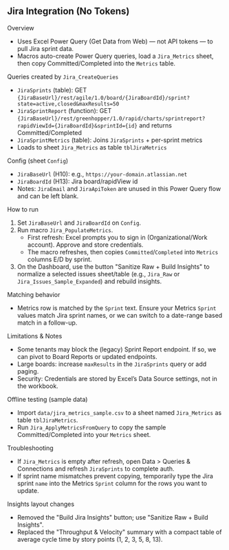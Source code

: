 ## Jira Integration (No Tokens)

Overview
- Uses Excel Power Query (Get Data from Web) — not API tokens — to pull Jira sprint data.
- Macros auto-create Power Query queries, load a `Jira_Metrics` sheet, then copy Committed/Completed into the `Metrics` table.

Queries created by `Jira_CreateQueries`
- `JiraSprints` (table): GET `{JiraBaseUrl}/rest/agile/1.0/board/{JiraBoardId}/sprint?state=active,closed&maxResults=50`
- `JiraSprintReport` (function): GET `{JiraBaseUrl}/rest/greenhopper/1.0/rapid/charts/sprintreport?rapidViewId={JiraBoardId}&sprintId={id}` and returns Committed/Completed
- `JiraSprintMetrics` (table): Joins `JiraSprints` + per-sprint metrics
- Loads to sheet `Jira_Metrics` as table `tblJiraMetrics`

Config (sheet `Config`)
- `JiraBaseUrl` (H10): e.g., `https://your-domain.atlassian.net`
- `JiraBoardId` (H13): Jira board/rapidView id
- Notes: `JiraEmail` and `JiraApiToken` are unused in this Power Query flow and can be left blank.

How to run
1) Set `JiraBaseUrl` and `JiraBoardId` on `Config`.
2) Run macro `Jira_PopulateMetrics`.
   - First refresh: Excel prompts you to sign in (Organizational/Work account). Approve and store credentials.
   - The macro refreshes, then copies `Committed`/`Completed` into `Metrics` columns E/D by sprint.
3) On the Dashboard, use the button "Sanitize Raw + Build Insights" to normalize a selected issues sheet/table (e.g., `Jira_Raw` or `Jira_Issues_Sample_Expanded`) and rebuild insights.

Matching behavior
- Metrics row is matched by the `Sprint` text. Ensure your Metrics `Sprint` values match Jira sprint names, or we can switch to a date-range based match in a follow-up.

Limitations & Notes
- Some tenants may block the (legacy) Sprint Report endpoint. If so, we can pivot to Board Reports or updated endpoints.
- Large boards: increase `maxResults` in the `JiraSprints` query or add paging.
- Security: Credentials are stored by Excel’s Data Source settings, not in the workbook.

Offline testing (sample data)
- Import `data/jira_metrics_sample.csv` to a sheet named `Jira_Metrics` as table `tblJiraMetrics`.
- Run `Jira_ApplyMetricsFromQuery` to copy the sample Committed/Completed into your `Metrics` sheet.

Troubleshooting
- If `Jira_Metrics` is empty after refresh, open Data > Queries & Connections and refresh `JiraSprints` to complete auth.
- If sprint name mismatches prevent copying, temporarily type the Jira sprint `name` into the Metrics `Sprint` column for the rows you want to update.

Insights layout changes
- Removed the "Build Jira Insights" button; use "Sanitize Raw + Build Insights".
- Replaced the "Throughput & Velocity" summary with a compact table of average cycle time by story points (1, 2, 3, 5, 8, 13).
